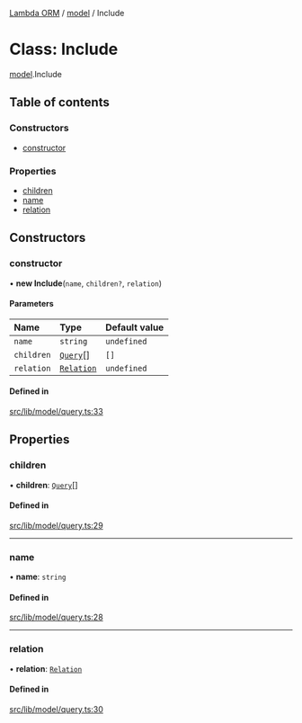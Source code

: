 [Lambda ORM](../README.md) / [model](../modules/model.md) / Include

# Class: Include

[model](../modules/model.md).Include

## Table of contents

### Constructors

- [constructor](model.Include.md#constructor)

### Properties

- [children](model.Include.md#children)
- [name](model.Include.md#name)
- [relation](model.Include.md#relation)

## Constructors

### constructor

• **new Include**(`name`, `children?`, `relation`)

#### Parameters

| Name | Type | Default value |
| :------ | :------ | :------ |
| `name` | `string` | `undefined` |
| `children` | [`Query`](model.Query.md)[] | `[]` |
| `relation` | [`Relation`](../interfaces/model.Relation.md) | `undefined` |

#### Defined in

[src/lib/model/query.ts:33](https://github.com/FlavioLionelRita/lambda-orm/blob/36f1fb3/src/lib/model/query.ts#L33)

## Properties

### children

• **children**: [`Query`](model.Query.md)[]

#### Defined in

[src/lib/model/query.ts:29](https://github.com/FlavioLionelRita/lambda-orm/blob/36f1fb3/src/lib/model/query.ts#L29)

___

### name

• **name**: `string`

#### Defined in

[src/lib/model/query.ts:28](https://github.com/FlavioLionelRita/lambda-orm/blob/36f1fb3/src/lib/model/query.ts#L28)

___

### relation

• **relation**: [`Relation`](../interfaces/model.Relation.md)

#### Defined in

[src/lib/model/query.ts:30](https://github.com/FlavioLionelRita/lambda-orm/blob/36f1fb3/src/lib/model/query.ts#L30)
